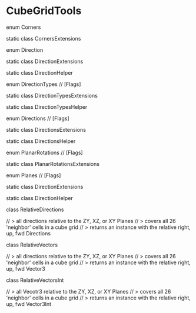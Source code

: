 # CubeGridTools

enum Corners

static class CornersExtensions

enum Direction

static class DirectionExtensions

static class DirectionHelper

enum DirectionTypes // [Flags]

static class DirectionTypesExtensions

static class DirectionTypesHelper

enum Directions // [Flags]

static class DirectionsExtensions

static class DirectionsHelper

enum PlanarRotations // [Flags]

static class PlanarRotationsExtensions

enum Planes // [Flags]

static class DirectionExtensions

static class DirectionHelper

class RelativeDirections

// > all directions relative to the ZY, XZ, or XY Planes
//   > covers all 26 'neighbor' cells in a cube grid
// > returns an instance with the relative right, up, fwd Directions

class RelativeVectors

// > all directions relative to the ZY, XZ, or XY Planes
//   > covers all 26 'neighbor' cells in a cube grid
// > returns an instance with the relative right, up, fwd Vector3

class RelativeVectorsInt

// > all Vecotr3 relative to the ZY, XZ, or XY Planes
//   > covers all 26 'neighbor' cells in a cube grid
// > returns an instance with the relative right, up, fwd Vector3Int
